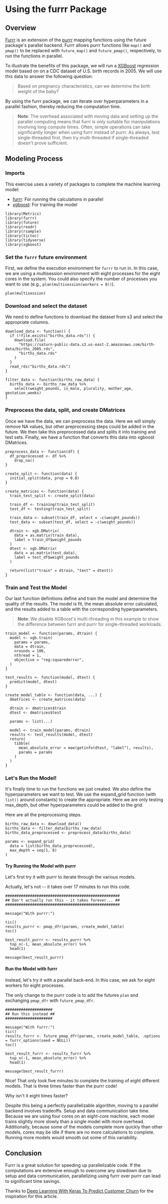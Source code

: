 # Using the furrr Package


## Overview
[Furrr](https://furrr.futureverse.org/) is an extension of the [purrr](https://purrr.tidyverse.org/) mapping functions using the future package's parallel backend. Furrr allows purrr functions like `map()` and `pmap()` to be replaced with `future_map()` and `future_pmap()`, respectively, to run the functions in parallel. 

To illustrate the benefits of this package, we will run a [XGBoost](https://xgboost.readthedocs.io/en/stable/index.html) regression model based on on a CDC dataset of U.S. birth records in 2005. We will use this data to answer the following question:

> Based on pregnancy characteristics, can we determine the birth weight of the baby?

By using the furrr package, we can iterate over hyperparameters in a parallel fashion, thereby reducing the computation time.

> **Note**: The overhead associated with moving data and setting up the parallel computing means that furrr is only suitable for manipulations involving long compute times. Often, simple operations can take significantly longer when using furrr instead of purrr. As always, test single-threaded first, then try multi-threaded if single-threaded doesn't prove sufficient. 

## Modeling Process
### Imports
This exercise uses a variety of packages to complete the machine learning model:

* [furrr](https://furrr.futureverse.org/): For running the calculations in parallel
* [xgboost](https://xgboost.readthedocs.io/en/stable/R-package/xgboostPresentation.html): For training the model
```{r imports}
library(Metrics)
library(furrr)
library(future)
library(readr)
library(rsample)
library(tictoc)
library(tidyverse)
library(xgboost)
```

### Set the `furrr` future environment
First, we define the execution environment for `furrr` to run in. In this case, we are using a multisession environment with eight processes for the eight cores in the system. You could also specify the number of processes you want to use (e.g., `plan(multisession(workers = 8))`).

``` {r set environment}
plan(multisession)
```


### Download and select the dataset
We need to define functions to download the dataset from s3 and select the appropriate columns.

```{r download filter and split data}
download_data <- function() {
  if (!file.exists("births_data.rds")) {
    download.file(
      "https://saturn-public-data.s3.us-east-2.amazonaws.com/birth-data/births_2005.rds",
      "births_data.rds"
    )
  }
  read_rds("births_data.rds")
}

filter_data <- function(births_raw_data) {
  births_data <- births_raw_data %>%
    select(weight_pounds, is_male, plurality, mother_age, gestation_weeks)
}
```

### Preprocess the data, split, and create DMatrices
Once we have the data, we can preprocess the data. Here we will simply remove NA values, but other preprocessing steps could be added in the future. We then take this preprocessed data and splits it into training and test sets. Finally, we have a function that converts this data into xgboost DMatrices.


```{r preprocess, split, and create matrices}
preprocess_data <- function(df) {
  df_preprocessed <- df %>%
    drop_na()
}

create_split <- function(data) {
  initial_split(data, prop = 0.8)
}

create_matrices <- function(data) {
  train_test_split <- create_split(data)

  train_df <- training(train_test_split)
  test_df <- testing(train_test_split)

  train_data <- subset(train_df, select = -c(weight_pounds))
  test_data <- subset(test_df, select = -c(weight_pounds))

  dtrain <- xgb.DMatrix(
    data = as.matrix(train_data),
    label = train_df$weight_pounds
  )
  dtest <- xgb.DMatrix(
    data = as.matrix(test_data),
    label = test_df$weight_pounds
  )

  return(list("train" = dtrain, "test" = dtest))
}
```

### Train and Test the Model
Our last function definitions define and train the model and determine the quality of the results. The model is fit, the mean absolute error calculated, and the results added to a table with the corresponding hyperparameters.

> **Note**: We disable XGBoost's multi-threading in this example to show the difference between furrr and purrr for single-threaded workloads.

```{r train model}
train_model <- function(params, dtrain) {
  model <- xgb.train(
    params = params,
    data = dtrain,
    nrounds = 100,
    nthread = 1,
    objective = "reg:squarederror",
  )
}

test_results <- function(model, dtest) {
  predict(model, dtest)
}

create_model_table <- function(data, ...) {
  dmatrices <- create_matrices(data)

  dtrain <- dmatrices$train
  dtest <- dmatrices$test

  params <- list(...)

  model <- train_model(params, dtrain)
  results <- test_results(model, dtest)
  return(
    tibble(
      mean_absolute_error = mae(getinfo(dtest, "label"), results),
      params = params
    )
  )
}
```

### Let's Run the Model!
It's finally time to run the functions we just created. We also define the hyperparameters we want to test. We use the expand_grid function (with `list()` around constants) to create the appropriate. Here we are only testing max_depth, but other hyperparameters could be added to the grid.

Here are all the preprocessing steps.

```{r preprocess}
births_raw_data <- download_data()
births_data <- filter_data(births_raw_data)
births_data_preprocessed <- preprocess_data(births_data)

params <- expand_grid(
  data = list(births_data_preprocessed),
  max_depth = seq(1, 8)
)
```

#### Try Running the Model with purrr
Let's first try it with purrr to iterate through the various models.

Actually, let's not -- it takes over 17 minutes to run this code.  
```{r purrr evaluation, eval=FALSE}
###################################################
## Don't actually run this - it takes forever... ##
###################################################

message("With purrr:")

tic()
results_purrr <- pmap_dfr(params, create_model_table)
toc()

best_result_purrr <- results_purrr %>%
  top_n(-1, mean_absolute_error) %>%
  head(1)

message(best_result_purrr)
```

#### Run the Model with furrr

Instead, let's try it with a parallel back-end. In this case, we ask for eight workers for eight processes.

The only change to the purrr code is to add the futures `plan` and exchanging `pmap_dfr` with `future_pmap_dfr`. 

```{r furrr evaluation}
#####################
## Run this instead ##
#####################

message("With furrr:")
tic()
results_furrr <- future_pmap_dfr(params, create_model_table, .options = furrr_options(seed = NULL))
toc()

best_result_furrr <- results_furrr %>%
  top_n(-1, mean_absolute_error) %>%
  head(1)

message(best_result_furrr)
```

Nice! That only took five minutes to complete the training of eight different models. That is three times faster than the purrr code!

Why isn't it eight times faster?

Despite this being a perfectly parallelizable algorithm, moving to a parallel backend involves tradeoffs. Setup and data communication take time. Because we are using four cores on an eight-core machine, each model trains slightly more slowly than a single model with more overhead. Additionally, because some of the models complete more quickly than other models, cores may be idle if there are no more calculations to complete. Running more models would smooth out some of this variability.

## Conclusion
Furrr is a great solution for speeding up parallelizable code. If the computations are extensive enough to overcome any slowdown due to setup and data communication, parallelizing using furrr over purrr can lead to significant time savings. 

Thanks to [Deep Learning With Keras To Predict Customer Churn](https://blogs.rstudio.com/ai/posts/2018-01-11-keras-customer-churn/) for the inspiration for this article.
